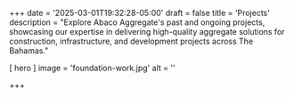 +++
date = '2025-03-01T19:32:28-05:00'
draft = false
title = 'Projects'
description = "Explore Abaco Aggregate's past and ongoing projects, showcasing our expertise in delivering high-quality aggregate solutions for construction, infrastructure, and development projects across The Bahamas."

[ hero ]
  image = 'foundation-work.jpg'
  alt = ''
  
+++

